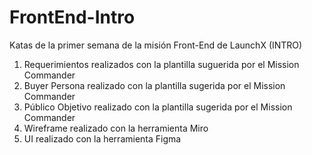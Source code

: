 # FrontEnd-Intro
Katas de la primer semana de la misión Front-End de LaunchX (INTRO)

1. Requerimientos realizados con la plantilla suguerida por el Mission Commander
2. Buyer Persona realizado con la plantilla sugerida por el Mission Commander
3. Público Objetivo realizado con la plantilla sugerida por el Mission Commander
4. Wireframe realizado con la herramienta Miro
5. UI realizado con la herramienta Figma
